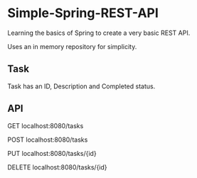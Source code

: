 # Simple-Spring-REST-API
Learning the basics of Spring to create a very basic REST API.

Uses an in memory repository for simplicity.

Task 
----
Task has an ID, Description and Completed status.


API
----
GET
localhost:8080/tasks

POST
localhost:8080/tasks

PUT
localhost:8080/tasks/{id}

DELETE
localhost:8080/tasks/{id}
